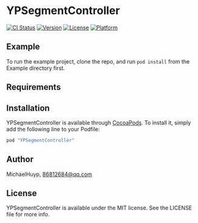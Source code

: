 # YPSegmentController

[![CI Status](http://img.shields.io/travis/MichaelHuyp/YPSegmentController.svg?style=flat)](https://travis-ci.org/MichaelHuyp/YPSegmentController)
[![Version](https://img.shields.io/cocoapods/v/YPSegmentController.svg?style=flat)](http://cocoapods.org/pods/YPSegmentController)
[![License](https://img.shields.io/cocoapods/l/YPSegmentController.svg?style=flat)](http://cocoapods.org/pods/YPSegmentController)
[![Platform](https://img.shields.io/cocoapods/p/YPSegmentController.svg?style=flat)](http://cocoapods.org/pods/YPSegmentController)

## Example

To run the example project, clone the repo, and run `pod install` from the Example directory first.

## Requirements

## Installation

YPSegmentController is available through [CocoaPods](http://cocoapods.org). To install
it, simply add the following line to your Podfile:

```ruby
pod "YPSegmentController"
```

## Author

MichaelHuyp, 86812684@qq.com

## License

YPSegmentController is available under the MIT license. See the LICENSE file for more info.
